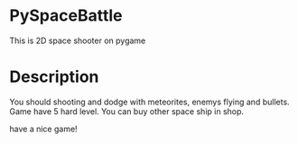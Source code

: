 # PySpaceBattle
This is 2D space shooter on pygame
# Description
You should shooting and dodge with meteorites, enemys flying and bullets.
Game have 5 hard level.
You can buy other space ship in shop.

have a nice game!
